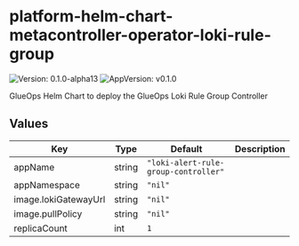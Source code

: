 # platform-helm-chart-metacontroller-operator-loki-rule-group

![Version: 0.1.0-alpha13](https://img.shields.io/badge/Version-0.1.0--alpha13-informational?style=flat-square) ![AppVersion: v0.1.0](https://img.shields.io/badge/AppVersion-v0.1.0-informational?style=flat-square)

GlueOps Helm Chart to deploy the GlueOps Loki Rule Group Controller

## Values

| Key | Type | Default | Description |
|-----|------|---------|-------------|
| appName | string | `"loki-alert-rule-group-controller"` |  |
| appNamespace | string | `"nil"` |  |
| image.lokiGatewayUrl | string | `"nil"` |  |
| image.pullPolicy | string | `"nil"` |  |
| replicaCount | int | `1` |  |
